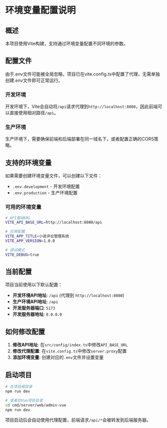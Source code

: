 # 环境变量配置说明

## 概述

本项目使用Vite构建，支持通过环境变量配置不同环境的参数。

## 配置文件

由于.env文件可能被全局忽略，项目已在vite.config.ts中配置了代理，无需单独创建.env文件即可正常运行。

### 开发环境

开发环境下，Vite会自动将`/api`请求代理到`http://localhost:8080`，因此前端可以直接使用相对路径`/api`。

### 生产环境

生产环境下，需要确保前端和后端部署在同一域名下，或者配置正确的CORS策略。

## 支持的环境变量

如果需要创建环境变量文件，可以创建以下文件：

- `.env.development` - 开发环境配置
- `.env.production` - 生产环境配置

### 可用的环境变量

```bash
# API基础URL
VITE_API_BASE_URL=http://localhost:8080/api

# 应用配置
VITE_APP_TITLE=小说评论管理系统
VITE_APP_VERSION=1.0.0

# 调试模式
VITE_DEBUG=true
```

## 当前配置

项目当前使用以下默认配置：

- **开发环境API地址**: `/api` (代理到 `http://localhost:8080`)
- **生产环境API地址**: `/api`
- **开发服务器端口**: `5173`
- **开发服务器地址**: `0.0.0.0`

## 如何修改配置

1. **修改API地址**: 在`src/config/index.ts`中修改`API_BASE_URL`
2. **修改代理配置**: 在`vite.config.ts`中修改`server.proxy`配置
3. **添加环境变量**: 创建对应的`.env`文件并设置变量

## 启动项目

```bash
# 在项目根目录
npm run dev

# 或者在Vue项目目录
cd cmd/server/web/admin-vue
npm run dev
```

项目启动后会自动使用代理配置，前端请求`/api/*`会被转发到后端服务器。
